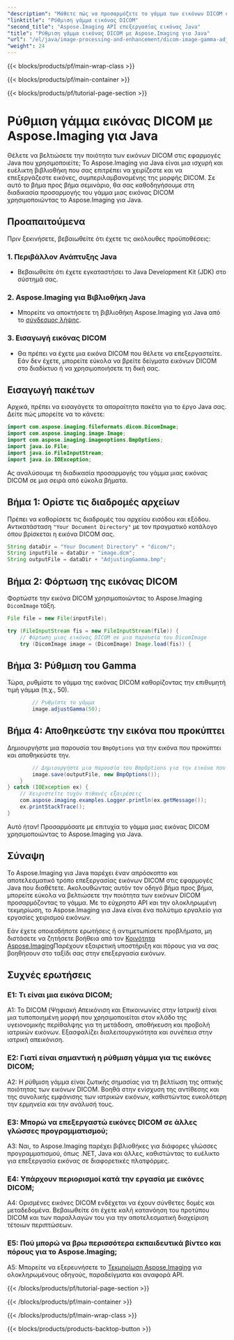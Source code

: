 ```yaml
---
"description": "Μάθετε πώς να προσαρμόζετε το γάμμα των εικόνων DICOM σε Java χρησιμοποιώντας το Aspose.Imaging για Java. Βελτιώστε την ποιότητα των ιατρικών εικόνων με εύκολα βήματα."
"linktitle": "Ρύθμιση γάμμα εικόνας DICOM"
"second_title": "Aspose.Imaging API επεξεργασίας εικόνας Java"
"title": "Ρύθμιση γάμμα εικόνας DICOM με Aspose.Imaging για Java"
"url": "/el/java/image-processing-and-enhancement/dicom-image-gamma-adjustment/"
"weight": 24
---
```


{{< blocks/products/pf/main-wrap-class >}}

{{< blocks/products/pf/main-container >}}

{{< blocks/products/pf/tutorial-page-section >}}

# Ρύθμιση γάμμα εικόνας DICOM με Aspose.Imaging για Java

Θέλετε να βελτιώσετε την ποιότητα των εικόνων DICOM στις εφαρμογές Java που χρησιμοποιείτε; Το Aspose.Imaging για Java είναι μια ισχυρή και ευέλικτη βιβλιοθήκη που σας επιτρέπει να χειρίζεστε και να επεξεργάζεστε εικόνες, συμπεριλαμβανομένης της μορφής DICOM. Σε αυτό το βήμα προς βήμα σεμινάριο, θα σας καθοδηγήσουμε στη διαδικασία προσαρμογής του γάμμα μιας εικόνας DICOM χρησιμοποιώντας το Aspose.Imaging για Java. 

## Προαπαιτούμενα

Πριν ξεκινήσετε, βεβαιωθείτε ότι έχετε τις ακόλουθες προϋποθέσεις:

### 1. Περιβάλλον Ανάπτυξης Java
- Βεβαιωθείτε ότι έχετε εγκαταστήσει το Java Development Kit (JDK) στο σύστημά σας.

### 2. Aspose.Imaging για Βιβλιοθήκη Java
- Μπορείτε να αποκτήσετε τη βιβλιοθήκη Aspose.Imaging για Java από το [σύνδεσμος λήψης](https://releases.aspose.com/imaging/java/).

### 3. Εισαγωγή εικόνας DICOM
- Θα πρέπει να έχετε μια εικόνα DICOM που θέλετε να επεξεργαστείτε. Εάν δεν έχετε, μπορείτε εύκολα να βρείτε δείγματα εικόνων DICOM στο διαδίκτυο ή να χρησιμοποιήσετε τη δική σας.

## Εισαγωγή πακέτων

Αρχικά, πρέπει να εισαγάγετε τα απαραίτητα πακέτα για το έργο Java σας. Δείτε πώς μπορείτε να το κάνετε:

```java
import com.aspose.imaging.fileformats.dicom.DicomImage;
import com.aspose.imaging.image.Image;
import com.aspose.imaging.imageoptions.BmpOptions;
import java.io.File;
import java.io.FileInputStream;
import java.io.IOException;
```

Ας αναλύσουμε τη διαδικασία προσαρμογής του γάμμα μιας εικόνας DICOM σε μια σειρά από εύκολα βήματα.

## Βήμα 1: Ορίστε τις διαδρομές αρχείων

Πρέπει να καθορίσετε τις διαδρομές του αρχείου εισόδου και εξόδου. Αντικατάσταση `"Your Document Directory"` με τον πραγματικό κατάλογο όπου βρίσκεται η εικόνα DICOM σας.

```java
String dataDir = "Your Document Directory" + "dicom/";
String inputFile = dataDir + "image.dcm";
String outputFile = dataDir + "AdjustingGamma.bmp";
```

## Βήμα 2: Φόρτωση της εικόνας DICOM

Φορτώστε την εικόνα DICOM χρησιμοποιώντας το Aspose.Imaging `DicomImage` τάξη.

```java
File file = new File(inputFile);

try (FileInputStream fis = new FileInputStream(file)) {
    // Φόρτωση μιας εικόνας DICOM σε μια παρουσία του DicomImage
    try (DicomImage image = (DicomImage) Image.load(fis)) {
```

## Βήμα 3: Ρύθμιση του Gamma

Τώρα, ρυθμίστε το γάμμα της εικόνας DICOM καθορίζοντας την επιθυμητή τιμή γάμμα (π.χ., 50).

```java
        // Ρυθμίστε το γάμμα
        image.adjustGamma(50);
```

## Βήμα 4: Αποθηκεύστε την εικόνα που προκύπτει

Δημιουργήστε μια παρουσία του `BmpOptions` για την εικόνα που προκύπτει και αποθηκεύστε την.

```java
        // Δημιουργήστε μια παρουσία του BmpOptions για την εικόνα που προκύπτει και αποθηκεύστε την εικόνα που προκύπτει
        image.save(outputFile, new BmpOptions());
    }
} catch (IOException ex) {
    // Χειριστείτε τυχόν πιθανές εξαιρέσεις
    com.aspose.imaging.examples.Logger.println(ex.getMessage());
    ex.printStackTrace();
}
```

Αυτό ήταν! Προσαρμόσατε με επιτυχία το γάμμα μιας εικόνας DICOM χρησιμοποιώντας το Aspose.Imaging για Java.

## Σύναψη

Το Aspose.Imaging για Java παρέχει έναν απρόσκοπτο και αποτελεσματικό τρόπο επεξεργασίας εικόνων DICOM στις εφαρμογές Java που διαθέτετε. Ακολουθώντας αυτόν τον οδηγό βήμα προς βήμα, μπορείτε εύκολα να βελτιώσετε την ποιότητα των εικόνων DICOM προσαρμόζοντας το γάμμα. Με το εύχρηστο API και την ολοκληρωμένη τεκμηρίωση, το Aspose.Imaging για Java είναι ένα πολύτιμο εργαλείο για εργασίες χειρισμού εικόνων.

Εάν έχετε οποιεσδήποτε ερωτήσεις ή αντιμετωπίσετε προβλήματα, μη διστάσετε να ζητήσετε βοήθεια από τον [Κοινότητα Aspose.Imaging](https://forum.aspose.com/)Παρέχουν εξαιρετική υποστήριξη και πόρους για να σας βοηθήσουν στο ταξίδι σας στην επεξεργασία εικόνων.

## Συχνές ερωτήσεις

### Ε1: Τι είναι μια εικόνα DICOM;

A1: Το DICOM (Ψηφιακή Απεικόνιση και Επικοινωνίες στην Ιατρική) είναι μια τυποποιημένη μορφή που χρησιμοποιείται στον κλάδο της υγειονομικής περίθαλψης για τη μετάδοση, αποθήκευση και προβολή ιατρικών εικόνων. Εξασφαλίζει διαλειτουργικότητα και συνέπεια στην ιατρική απεικόνιση.

### Ε2: Γιατί είναι σημαντική η ρύθμιση γάμμα για τις εικόνες DICOM;

A2: Η ρύθμιση γάμμα είναι ζωτικής σημασίας για τη βελτίωση της οπτικής ποιότητας των εικόνων DICOM. Βοηθά στην ενίσχυση της αντίθεσης και της συνολικής εμφάνισης των ιατρικών εικόνων, καθιστώντας ευκολότερη την ερμηνεία και την ανάλυσή τους.

### Ε3: Μπορώ να επεξεργαστώ εικόνες DICOM σε άλλες γλώσσες προγραμματισμού;

A3: Ναι, το Aspose.Imaging παρέχει βιβλιοθήκες για διάφορες γλώσσες προγραμματισμού, όπως .NET, Java και άλλες, καθιστώντας το ευέλικτο για επεξεργασία εικόνας σε διαφορετικές πλατφόρμες.

### Ε4: Υπάρχουν περιορισμοί κατά την εργασία με εικόνες DICOM;

A4: Ορισμένες εικόνες DICOM ενδέχεται να έχουν σύνθετες δομές και μεταδεδομένα. Βεβαιωθείτε ότι έχετε καλή κατανόηση του προτύπου DICOM και των παραλλαγών του για την αποτελεσματική διαχείριση τέτοιων περιπτώσεων.

### Ε5: Πού μπορώ να βρω περισσότερα εκπαιδευτικά βίντεο και πόρους για το Aspose.Imaging;

A5: Μπορείτε να εξερευνήσετε το [Τεκμηρίωση Aspose.Imaging](https://reference.aspose.com/imaging/java/) για ολοκληρωμένους οδηγούς, παραδείγματα και αναφορά API.

{{< /blocks/products/pf/tutorial-page-section >}}

{{< /blocks/products/pf/main-container >}}

{{< /blocks/products/pf/main-wrap-class >}}

{{< blocks/products/products-backtop-button >}}